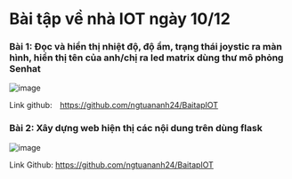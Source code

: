 # Bài tập về nhà IOT ngày 10/12
### Bài 1: Đọc và hiển thị nhiệt độ, độ ẩm, trạng thái joystic ra màn hình, hiển thị tên của anh/chị ra led matrix dùng thư mô phỏng Senhat
 ![image](https://github.com/user-attachments/assets/76a021dd-b7e2-4b17-8f8f-3b64b7f81de8)

Link github: https://github.com/ngtuananh24/BaitapIOT

### Bài 2: Xây dựng web hiện thị các nội dung trên dùng flask
 ![image](https://github.com/user-attachments/assets/28114049-adb9-4fd4-9c7f-c4e3a39e2856)

Link Github: https://github.com/ngtuananh24/BaitapIOT
